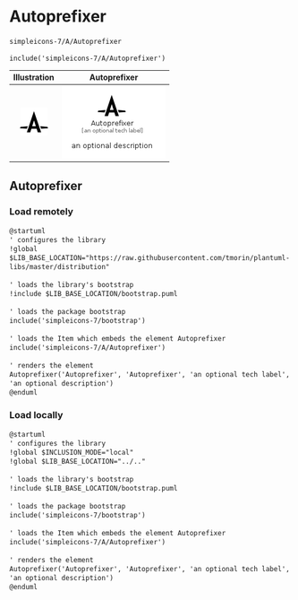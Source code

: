 # Autoprefixer


```text
simpleicons-7/A/Autoprefixer
```

```text
include('simpleicons-7/A/Autoprefixer')
```



| Illustration | Autoprefixer |
| :---: | :---: |
| ![illustration for Illustration](../../simpleicons-7/A/Autoprefixer.png) | ![illustration for Autoprefixer](../../simpleicons-7/A/Autoprefixer.Local.png) |




## Autoprefixer

### Load remotely
```plantuml
@startuml
' configures the library
!global $LIB_BASE_LOCATION="https://raw.githubusercontent.com/tmorin/plantuml-libs/master/distribution"

' loads the library's bootstrap
!include $LIB_BASE_LOCATION/bootstrap.puml

' loads the package bootstrap
include('simpleicons-7/bootstrap')

' loads the Item which embeds the element Autoprefixer
include('simpleicons-7/A/Autoprefixer')

' renders the element
Autoprefixer('Autoprefixer', 'Autoprefixer', 'an optional tech label', 'an optional description')
@enduml
```

### Load locally
```plantuml
@startuml
' configures the library
!global $INCLUSION_MODE="local"
!global $LIB_BASE_LOCATION="../.."

' loads the library's bootstrap
!include $LIB_BASE_LOCATION/bootstrap.puml

' loads the package bootstrap
include('simpleicons-7/bootstrap')

' loads the Item which embeds the element Autoprefixer
include('simpleicons-7/A/Autoprefixer')

' renders the element
Autoprefixer('Autoprefixer', 'Autoprefixer', 'an optional tech label', 'an optional description')
@enduml
```

